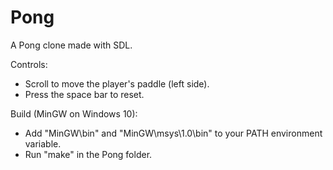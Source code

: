 # Pong
A Pong clone made with SDL.

Controls:
- Scroll to move the player's paddle (left side).
- Press the space bar to reset.

Build (MinGW on Windows 10):
- Add "MinGW\bin" and "MinGW\msys\1.0\bin" to your PATH environment variable.
- Run "make" in the Pong folder.
